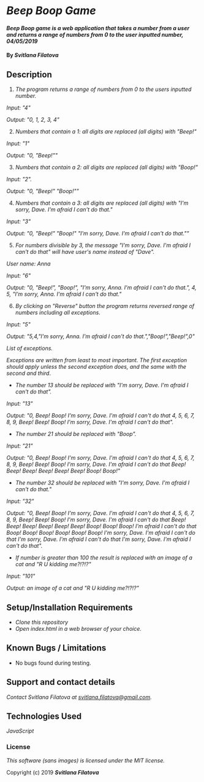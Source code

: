 # _Beep Boop Game_

#### _Beep Boop game is a web application that takes a number from a user and returns a range of numbers from 0 to the user inputted number,  04/05/2019_

#### By _**Svitlana Filatova**_

## Description

1. _The program returns a range of numbers from 0 to the users inputted number._

_Input: "4"_

_Output: "0, 1, 2, 3, 4"_

2. _Numbers that contain a 1: all digits are replaced (all digits) with "Beep!"_

_Input: "1"_

_Output: "0, "Beep!""_

3. _Numbers that contain a 2: all digits are replaced (all digits) with "Boop!"_

_Input: "2"._

_Output: "0, "Beep!" "Boop!""_

4. _Numbers that contain a 3: all digits are replaced (all digits) with "I'm sorry, Dave. I'm afraid I can't do that."_

_Input: "3"_

_Output: "0, "Beep!" "Boop!" "I'm sorry, Dave. I'm afraid I can't do that.""_

5. _For numbers divisible by 3, the message "I'm sorry, Dave. I'm afraid I can't do that" will have user's name instead of "Dave"._

_User name: Anna_

_Input: "6"_

_Output: "0, "Beep!", "Boop!", "I'm sorry, Anna. I'm afraid I can't do that.", 4, 5, "I'm sorry, Anna. I'm afraid I can't do that."_

6. _By clicking on "Reverse" button the program returns reversed range of numbers including all exceptions_.

_Input: "5"_

_Output: "5,4,"I'm sorry, Anna. I'm afraid I can't do that.","Boop!","Beep!",0"_

_List of exceptions._

_Exceptions are written from least to most important. The first exception should apply unless the second exception does, and the same with the second and third_.

* _The number 13 should be replaced with "I'm sorry, Dave. I'm afraid I can't do that"._

_Input: "13"_

_Output: "0, Beep! Boop! I'm sorry, Dave. I'm afraid I can't do that 4, 5, 6, 7, 8, 9, Beep! Beep! Boop! I'm sorry, Dave. I'm afraid I can't do that"._

* _The number 21 should be replaced with "Boop"._

_Input: "21"_

_Output: "0, Beep! Boop! I'm sorry, Dave. I'm afraid I can't do that 4, 5, 6, 7, 8, 9, Beep! Beep! Boop! I'm sorry, Dave. I'm afraid I can't do that Beep! Beep! Beep! Beep! Beep! Beep! Boop! Boop!"_

* _The number 32 should be replaced with "I'm sorry, Dave. I'm afraid I can't do that."_

_Input: "32"_

_Output: "0, Beep! Boop! I'm sorry, Dave. I'm afraid I can't do that 4, 5, 6, 7, 8, 9, Beep! Beep! Boop! I'm sorry, Dave. I'm afraid I can't do that Beep! Beep! Beep! Beep! Beep! Beep! Boop! Boop! Boop! I'm afraid I can't do that Boop! Boop! Boop! Boop! Boop! Boop! I'm sorry, Dave. I'm afraid I can't do that I'm sorry, Dave. I'm afraid I can't do that I'm sorry, Dave. I'm afraid I can't do that"._

* _If number is greater than 100 the result is replaced with an image of a cat and  "R U kidding me?!?!?"_

_Input: "101"_

_Output: an image of a cat and "R U kidding me?!?!?"_

## Setup/Installation Requirements

* _Clone this repository_
* _Open index.html in a web browser of your choice._

## Known Bugs / Limitations

* No bugs found during testing.

## Support and contact details

_Contact Svitlana Filatova at svitlana.filatova@gmail.com._

## Technologies Used

_JavaScript_

### License

*This software (sans images) is licensed under the MIT license.*

Copyright (c) 2019 **_Svitlana Filatova_**
